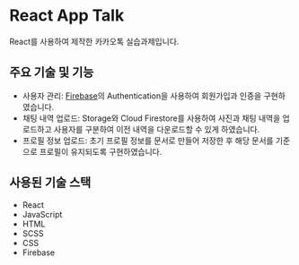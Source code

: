 # React App Talk

React를 사용하여 제작한 카카오톡 실습과제입니다.

## 주요 기술 및 기능

- 사용자 관리: [Firebase](https://console.firebase.google.com/?hl=ko)의 Authentication을 사용하여 회원가입과 인증을 구현하였습니다.
- 채팅 내역 업로드: Storage와 Cloud Firestore를 사용하여 사진과 채팅 내역을 업로드하고 사용자를 구분하여 이전 내역을 다운로드할 수 있게 하였습니다.
- 프로필 정보 업로드: 초기 프로필 정보를 문서로 만들어 저장한 후 해당 문서를 기준으로 프로필이 유지되도록 구현하였습니다.

## 사용된 기술 스택

- React
- JavaScript
- HTML
- SCSS
- CSS
- Firebase
